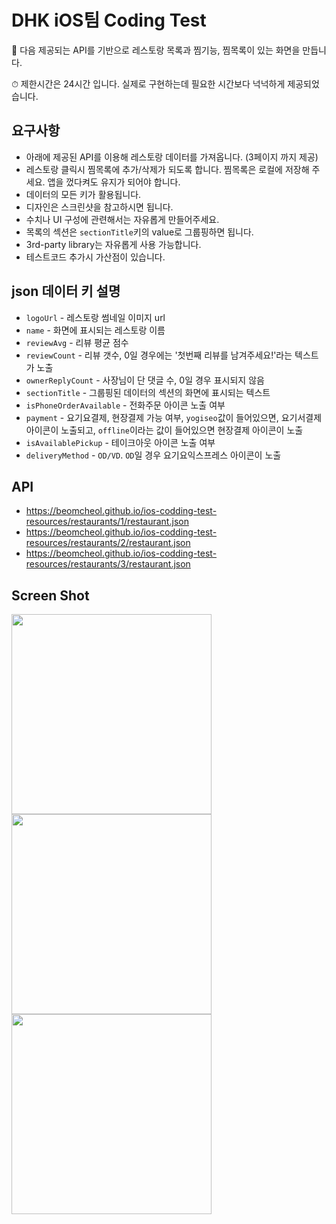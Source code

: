 # DHK iOS팀 Coding Test
📝 다음 제공되는 API를 기반으로 레스토랑 목록과 찜기능, 찜목록이 있는 화면을 만듭니다.

⏱ 제한시간은 24시간 입니다. 실제로 구현하는데 필요한 시간보다 넉넉하게 제공되었습니다.


## 요구사항
- 아래에 제공된 API를 이용해 레스토랑 데이터를 가져옵니다. (3페이지 까지 제공)
- 레스토랑 클릭시 찜목록에 추가/삭제가 되도록 합니다. 찜목록은 로컬에 저장해 주세요. 앱을 껐다켜도 유지가 되어야 합니다.
- 데이터의 모든 키가 활용됩니다.
- 디자인은 스크린샷을 참고하시면 됩니다.
- 수치나 UI 구성에 관련해서는 자유롭게 만들어주세요.
- 목록의 섹션은 `sectionTitle`키의 value로 그룹핑하면 됩니다.
- 3rd-party library는 자유롭게 사용 가능합니다.
- 테스트코드 추가시 가산점이 있습니다.


## json 데이터 키 설명
- `logoUrl` - 레스토랑 썸네일 이미지 url
- `name` - 화면에 표시되는 레스토랑 이름
- `reviewAvg` - 리뷰 평균 점수
- `reviewCount` - 리뷰 갯수, 0일 경우에는 '첫번째 리뷰를 남겨주세요!'라는 텍스트가 노출
- `ownerReplyCount` - 사장님이 단 댓글 수, 0일 경우 표시되지 않음
- `sectionTitle` - 그룹핑된 데이터의 섹션의 화면에 표시되는 텍스트
- `isPhoneOrderAvailable` - 전화주문 아이콘 노출 여부
- `payment` - 요기요결제, 현장결제 가능 여부, `yogiseo`값이 들어있으면, 요기서결제 아이콘이 노출되고, `offline`이라는 값이 들어있으면 현장결제 아이콘이 노출
- `isAvailablePickup` - 테이크아웃 아이콘 노출 여부
- `deliveryMethod` - `OD/VD`. `OD`일 경우 요기요익스프레스 아이콘이 노출


## API
- https://beomcheol.github.io/ios-codding-test-resources/restaurants/1/restaurant.json
- https://beomcheol.github.io/ios-codding-test-resources/restaurants/2/restaurant.json
- https://beomcheol.github.io/ios-codding-test-resources/restaurants/3/restaurant.json


## Screen Shot
<img src="https://raw.githubusercontent.com/beomcheol/ios-codding-test-resources/master/screen-shots/Simulator%20Screen%20Shot%20-%20iPhone%2011%20Pro%20Max%20-%202020-09-15%20at%2010.32.32.png" width=320> <img src="https://raw.githubusercontent.com/beomcheol/ios-codding-test-resources/master/screen-shots/Simulator%20Screen%20Shot%20-%20iPhone%2011%20Pro%20Max%20-%202020-09-15%20at%2010.32.37.png" width=320> <img src="https://raw.githubusercontent.com/beomcheol/ios-codding-test-resources/master/screen-shots/Simulator%20Screen%20Shot%20-%20iPhone%2011%20Pro%20Max%20-%202020-09-15%20at%2010.43.52.png" width=320>

